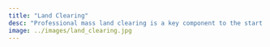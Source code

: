 ```yaml
---
title: "Land Clearing"
desc: "Professional mass land clearing is a key component to the start of any large development or construction project."
image: ../images/land_clearing.jpg
---
```

